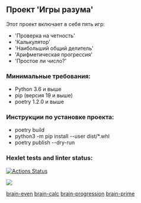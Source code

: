 ## Проект 'Игры разума'
Этот проект включает в себя пять игр:
- 'Проверка на четность'
- 'Калькулятор'
- 'Наибольший общий делитель'
- 'Арифметическая прогрессия'
- 'Простое ли число?'
### Минимальные требования:
- Python 3.6 и выше
- pip (версия 19 и выше)
- poetry 1.2.0 и выше
### Инструкции по установке проекта:
- poetry build
- python3 -m pip install --user dist/*.whl
- poetry publish --dry-run


### Hexlet tests and linter status:
[![Actions Status](https://github.com/Rudich1988/python-project-49/workflows/hexlet-check/badge.svg)](https://github.com/Rudich1988/python-project-49/actions)

<a href="https://codeclimate.com/github/Rudich1988/python-project-49/maintainability"><img src="https://api.codeclimate.com/v1/badges/8ada66fb5d59f4b10299/maintainability" /></a>

[brain-even](https://asciinema.org/a/BCI4zM85guggJh5kqpFobVtv5)
[brain-calc](https://asciinema.org/a/GlxEJgNv2QMsSuQ7SvV8vrtfn)
[brain-progression](https://asciinema.org/a/ymhixwVh19itPPUhs863BWjDC)
[brain-prime](https://asciinema.org/a/nVASaflagCUbqTCadBDHVRH1e)